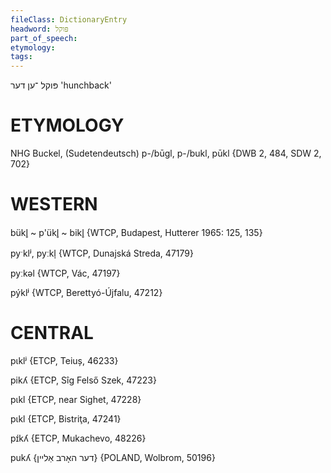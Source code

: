 ```yaml
---
fileClass: DictionaryEntry
headword: פּוקל
part_of_speech: 
etymology: 
tags: 
---
```

פּוקל
־ען
דער
'hunchback'

ETYMOLOGY
===========
NHG Buckel, (Sudetendeutsch) p-/būgl, p-/bukl, pūkl
{DWB 2, 484, SDW 2, 702}

WESTERN
========

bükl̥ ~ p'ükl̥ ~ bikl̥ {WTCP, Budapest, Hutterer 1965: 125, 135}

pyˑklʲ, pyːkl̩ {WTCP, Dunajská Streda, 47179}

pyːkəl {WTCP, Vác, 47197}

pýklʲ {WTCP, Berettyó-Újfalu, 47212}

CENTRAL
========

pɩklʲ {ETCP, Teiuș, 46233}

pikʎ {ETCP, Sîg Felső Szek, 47223}

pɩkl {ETCP, near Sighet, 47228}

pɩkl {ETCP, Bistriţa, 47241}

pɪ́kʎ {ETCP, Mukachevo, 48226}

pukʎ {דער האָרב אַליין} {POLAND, Wolbrom, 50196}